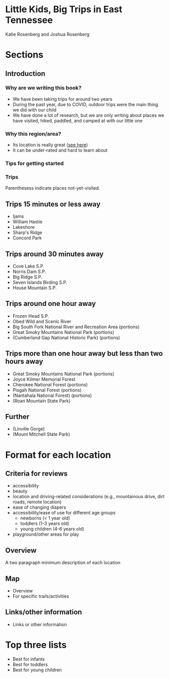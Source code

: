 # Little Kids, Big Trips in East Tennessee

Katie Rosenberg and Joshua Rosenberg

# Sections

## Introduction

### Why are we writing this book?

- We have been taking trips for around two years
- During the past year, due to COVID, outdoor trips were the main thing we did with our child
- We have done a lot of research, but we are only writing about places we have visited, hiked, paddled, and camped at with our little one

### Why this region/area?

- Its location is really great ([see here](https://recreationlinks.org/wp-content/uploads/2019/03/Outdoor_RecMap-MapSide__2ndEdition_04jul2018.pdf))
- It can be under-rated and hard to learn about

### Tips for getting started

### Trips

Parenthesess indicate places not-yet-visited.

## Trips 15 minutes or less away
- Ijams
- William Hastie
- Lakeshore
- Sharp's Ridge
- Concord Park

## Trips around 30 minutes away
- Cove Lake S.P.
- Norris Dam S.P.
- Big Ridge S.P.
- Seven Islands Birding S.P.
- House Mountain S.P.

## Trips around one hour away
- Frozen Head S.P.
- Obed Wild and Scenic River
- Big South Fork National River and Recreation Area (portions)
- Great Smoky Mountains National Park (portions)
- (Cumberland Gap National Historic Park) (portions)

## Trips more than one hour away but less than two hours away
- Great Smoky Mountains National Park (portions)
- Joyce Kilmer Memorial Forest
- Cherokee National Forest (portions)
- Pisgah National Forest (portions)
- (Nantahala National Forest) (portions)
- (Roan Mountain State Park)

## Further
- (Linville Gorge)
- (Mount Mitchell State Park)

# Format for each location

## Criteria for reviews
- accessibility
- beauty
- location and driving-related considerations (e.g., mountainous drive, dirt roads, remote location)
- ease of changing diapers
- accessibility/ease of use for different age groups
  - newborns (< 1 year old)
  - toddlers (1-3 years old)
  - young children (4-6 years old)
- playground/other areas for play

## Overview

A two paragraph minimum description of each location

## Map

- Overview
- For specific trails/activities

## Links/other information

- Links or other information

# Top three lists

- Best for infants
- Best for toddlers
- Best for young children

